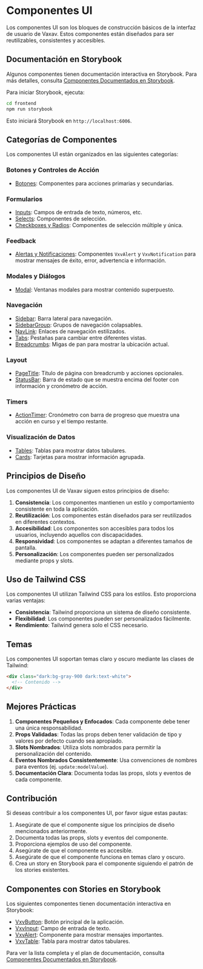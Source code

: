 # Componentes UI

Los componentes UI son los bloques de construcción básicos de la interfaz de usuario de Vaxav. Estos componentes están diseñados para ser reutilizables, consistentes y accesibles.

## Documentación en Storybook

Algunos componentes tienen documentación interactiva en Storybook. Para más detalles, consulta [Componentes Documentados en Storybook](./storybook-components.md).

Para iniciar Storybook, ejecuta:

```bash
cd frontend
npm run storybook
```

Esto iniciará Storybook en `http://localhost:6006`.

## Categorías de Componentes

Los componentes UI están organizados en las siguientes categorías:

### Botones y Controles de Acción

- [Botones](./buttons.md): Componentes para acciones primarias y secundarias.

### Formularios

- [Inputs](./forms.md): Campos de entrada de texto, números, etc.
- [Selects](./forms.md#select): Componentes de selección.
- [Checkboxes y Radios](./forms.md#checkbox-y-radio): Componentes de selección múltiple y única.

### Feedback

- [Alertas y Notificaciones](./feedback.md): Componentes `VxvAlert` y `VxvNotification` para mostrar mensajes de éxito, error, advertencia e información.

### Modales y Diálogos

- [Modal](./modals.md): Ventanas modales para mostrar contenido superpuesto.

### Navegación

- [Sidebar](./navigation.md#vxvsidebar): Barra lateral para navegación.
- [SidebarGroup](./navigation.md#vxvsidebargroup): Grupos de navegación colapsables.
- [NavLink](./navigation.md#vxvnavlink): Enlaces de navegación estilizados.
- [Tabs](./navigation.md#tabs): Pestañas para cambiar entre diferentes vistas.
- [Breadcrumbs](./navigation.md#vxvbreadcrumb): Migas de pan para mostrar la ubicación actual.

### Layout

- [PageTitle](./layout.md#vxvpagetitle): Título de página con breadcrumb y acciones opcionales.
- [StatusBar](./layout.md#vxvstatusbar): Barra de estado que se muestra encima del footer con información y cronómetro de acción.

### Timers

- [ActionTimer](./timers.md): Cronómetro con barra de progreso que muestra una acción en curso y el tiempo restante.

### Visualización de Datos

- [Tables](./data-display.md#tables): Tablas para mostrar datos tabulares.
- [Cards](./data-display.md#cards): Tarjetas para mostrar información agrupada.

## Principios de Diseño

Los componentes UI de Vaxav siguen estos principios de diseño:

1. **Consistencia**: Los componentes mantienen un estilo y comportamiento consistente en toda la aplicación.
2. **Reutilización**: Los componentes están diseñados para ser reutilizados en diferentes contextos.
3. **Accesibilidad**: Los componentes son accesibles para todos los usuarios, incluyendo aquellos con discapacidades.
4. **Responsividad**: Los componentes se adaptan a diferentes tamaños de pantalla.
5. **Personalización**: Los componentes pueden ser personalizados mediante props y slots.

## Uso de Tailwind CSS

Los componentes UI utilizan Tailwind CSS para los estilos. Esto proporciona varias ventajas:

- **Consistencia**: Tailwind proporciona un sistema de diseño consistente.
- **Flexibilidad**: Los componentes pueden ser personalizados fácilmente.
- **Rendimiento**: Tailwind genera solo el CSS necesario.

## Temas

Los componentes UI soportan temas claro y oscuro mediante las clases de Tailwind:

```html
<div class="dark:bg-gray-900 dark:text-white">
  <!-- Contenido -->
</div>
```

## Mejores Prácticas

1. **Componentes Pequeños y Enfocados**: Cada componente debe tener una única responsabilidad.
2. **Props Validadas**: Todas las props deben tener validación de tipo y valores por defecto cuando sea apropiado.
3. **Slots Nombrados**: Utiliza slots nombrados para permitir la personalización del contenido.
4. **Eventos Nombrados Consistentemente**: Usa convenciones de nombres para eventos (ej. `update:modelValue`).
5. **Documentación Clara**: Documenta todas las props, slots y eventos de cada componente.

## Contribución

Si deseas contribuir a los componentes UI, por favor sigue estas pautas:

1. Asegúrate de que el componente sigue los principios de diseño mencionados anteriormente.
2. Documenta todas las props, slots y eventos del componente.
3. Proporciona ejemplos de uso del componente.
4. Asegúrate de que el componente es accesible.
5. Asegúrate de que el componente funciona en temas claro y oscuro.
6. Crea un story en Storybook para el componente siguiendo el patrón de los stories existentes.

## Componentes con Stories en Storybook

Los siguientes componentes tienen documentación interactiva en Storybook:

- [VxvButton](./buttons.md): Botón principal de la aplicación.
- [VxvInput](./forms.md): Campo de entrada de texto.
- [VxvAlert](./feedback.md): Componente para mostrar mensajes importantes.
- [VxvTable](./tables.md): Tabla para mostrar datos tabulares.

Para ver la lista completa y el plan de documentación, consulta [Componentes Documentados en Storybook](./storybook-components.md).
